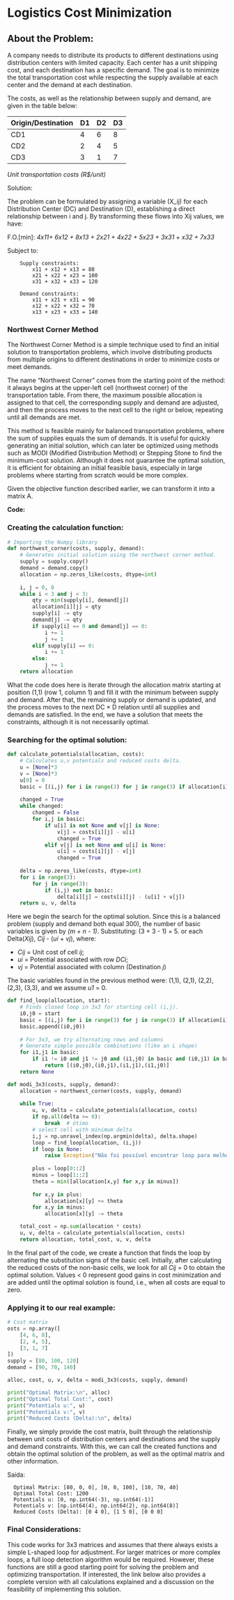 # **Logistics Cost Minimization**

## About the Problem:

A company needs to distribute its products to different destinations using distribution centers with limited capacity.
Each center has a unit shipping cost, and each destination has a specific demand.
The goal is to minimize the total transportation cost while respecting the supply available at each center and the demand at each destination.

The costs, as well as the relationship between supply and demand, are given in the table below:

Origin/Destination  |  D1  |  D2  |   D3  |
--------------------|------|------|-------|
CD1                 |  4   |   6  |   8   |
CD2                 |  2   |   4  |   5   |
CD3                 |  3   |   1  |   7   |

*Unit transportation costs (R$/unit)*

Solution:

The problem can be formulated by assigning a variable (X_ij) for each Distribution Center (DC) and Destination (D), establishing a direct relationship between i and j. By transforming these flows into Xij values, we have:

F.O.[min]: *4x11+ 6x12 + 8x13 + 2x21 + 4x22 + 5x23 + 3x31 + x32 + 7x33*

Subject to:

        Supply constraints:      
            x11 + x12 + x13 = 80
            x21 + x22 + x23 = 100
            x31 + x32 + x33 = 120
       
        Demand constraints:  
            x11 + x21 + x31 = 90
            x12 + x22 + x32 = 70
            x13 + x23 + x33 = 140


### Northwest Corner Method

The Northwest Corner Method is a simple technique used to find an initial solution to transportation problems, which involve distributing products from multiple origins to different destinations in order to minimize costs or meet demands.

The name “Northwest Corner” comes from the starting point of the method: it always begins at the upper-left cell (northwest corner) of the transportation table. From there, the maximum possible allocation is assigned to that cell, the corresponding supply and demand are adjusted, and then the process moves to the next cell to the right or below, repeating until all demands are met.

This method is feasible mainly for balanced transportation problems, where the sum of supplies equals the sum of demands. It is useful for quickly generating an initial solution, which can later be optimized using methods such as MODI (Modified Distribution Method) or Stepping Stone to find the minimum-cost solution. Although it does not guarantee the optimal solution, it is efficient for obtaining an initial feasible basis, especially in large problems where starting from scratch would be more complex.

Given the objective function described earlier, we can transform it into a matrix A.

**Code:**

### Creating the calculation function:
```python
# Importing the Numpy library
def northwest_corner(costs, supply, demand):
    # Generates initial solution using the northwest corner method.
    supply = supply.copy()
    demand = demand.copy()
    allocation = np.zeros_like(costs, dtype=int)
    
    i, j = 0, 0
    while i < 3 and j < 3:
        qty = min(supply[i], demand[j])
        allocation[i][j] = qty
        supply[i] -= qty
        demand[j] -= qty
        if supply[i] == 0 and demand[j] == 0:
            i += 1
            j += 1
        elif supply[i] == 0:
            i += 1
        else:
            j += 1
    return allocation
```
What the code does here is iterate through the allocation matrix starting at position (1,1) (row 1, column 1) and fill it with the minimum between supply and demand.
After that, the remaining supply or demand is updated, and the process moves to the next DC × D relation until all supplies and demands are satisfied.
In the end, we have a solution that meets the constraints, although it is not necessarily optimal.

### Searching for the optimal solution:
```python
def calculate_potentials(allocation, costs):
    # Calculates u,v potentials and reduced costs delta.
    u = [None]*3
    v = [None]*3
    u[0] = 0
    basic = [(i,j) for i in range(3) for j in range(3) if allocation[i][j] > 0]
    
    changed = True
    while changed:
        changed = False
        for i,j in basic:
            if u[i] is not None and v[j] is None:
                v[j] = costs[i][j] - u[i]
                changed = True
            elif v[j] is not None and u[i] is None:
                u[i] = costs[i][j] - v[j]
                changed = True
                
    delta = np.zeros_like(costs, dtype=int)
    for i in range(3):
        for j in range(3):
            if (i,j) not in basic:
                delta[i][j] = costs[i][j] - (u[i] + v[j])
    return u, v, delta
```
Here we begin the search for the optimal solution. Since this is a balanced problem (supply and demand both equal 300), the number of basic variables is given by *(m + n - 1)*.
Substituting: (3 + 3 - 1) = 5.
or each Delta(*Xij*), *Cij* - (*ui* + *vj*), where:

- *Cij* = Unit cost of cell *ij*;
- *ui* = Potential associated with row *DCi*;
- *vj* = Potential associated with column (Destination *j*)

The basic variables found in the previous method were: (1,1), (2,1), (2,2), (2,3), (3,3), and we assume *u1* = 0.

```python
def find_loop(allocation, start):
    # Finds closed loop in 3x3 for starting cell (i,j).
    i0,j0 = start
    basic = [(i,j) for i in range(3) for j in range(3) if allocation[i][j] > 0]
    basic.append((i0,j0))
    
    # For 3x3, we try alternating rows and columns
    # Generate simple possible combinations (like an L shape)
    for i1,j1 in basic:
        if i1 != i0 and j1 != j0 and (i1,j0) in basic and (i0,j1) in basic:
            return [(i0,j0),(i0,j1),(i1,j1),(i1,j0)]
    return None

def modi_3x3(costs, supply, demand):
    allocation = northwest_corner(costs, supply, demand)
    
    while True:
        u, v, delta = calculate_potentials(allocation, costs)
        if np.all(delta >= 0):
            break  # ótimo
        # select cell with minimum delta
        i,j = np.unravel_index(np.argmin(delta), delta.shape)
        loop = find_loop(allocation, (i,j))
        if loop is None:
            raise Exception("Não foi possível encontrar loop para melhoria")
        
        plus = loop[0::2]
        minus = loop[1::2]
        theta = min([allocation[x,y] for x,y in minus])
        
        for x,y in plus:
            allocation[x][y] += theta
        for x,y in minus:
            allocation[x][y] -= theta

    total_cost = np.sum(allocation * costs)
    u, v, delta = calculate_potentials(allocation, costs)
    return allocation, total_cost, u, v, delta
```

In the final part of the code, we create a function that finds the loop by alternating the substitution signs of the basic cell.
Initially, after calculating the reduced costs of the non-basic cells, we look for all *Cij* = 0 to obtain the optimal solution.
Values < 0 represent good gains in cost minimization and are added until the optimal solution is found, i.e., when all costs are equal to zero.

### Applying it to our real example:
```python
# Cost matrix
osts = np.array([
    [4, 6, 8],
    [2, 4, 5],
    [3, 1, 7]
])
supply = [80, 100, 120]
demand = [90, 70, 140]

alloc, cost, u, v, delta = modi_3x3(costs, supply, demand)

print("Optimal Matrix:\n", alloc)
print("Optimal Total Cost:", cost)
print("Potentials u:", u)
print("Potentials v:", v)
print("Reduced Costs (Delta):\n", delta)
```
Finally, we simply provide the cost matrix, built through the relationship between unit costs of distribution centers and destinations and the supply and demand constraints.
With this, we can call the created functions and obtain the optimal solution of the problem, as well as the optimal matrix and other information.

Saída:
 
      Optimal Matrix: [80, 0, 0], [0, 0, 100], [10, 70, 40]  
      Optimal Total Cost: 1200  
      Potentials u: [0, np.int64(-3), np.int64(-1)]  
      Potentials v: [np.int64(4), np.int64(2), np.int64(8)]  
      Reduced Costs (Delta): [0 4 0], [1 5 0], [0 0 0]  

### Final Considerations:

This code works for 3x3 matrices and assumes that there always exists a simple L-shaped loop for adjustment.
For larger matrices or more complex loops, a full loop detection algorithm would be required. However, these functions are still a good starting point for solving the problem and optimizing transportation.
If interested, the link below also provides a complete version with all calculations explained and a discussion on the feasibility of implementing this solution.
